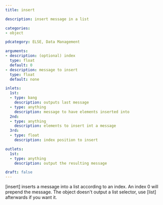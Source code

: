 ```yaml
---
title: insert

description: insert message in a list

categories:
- object

pdcategory: ELSE, Data Management

arguments:
- description: (optional) index
  type: float
  default: 0
- description: message to insert
  type: float
  default: none

inlets:
  1st:
  - type: bang
    description: outputs last message
  - type: anything
    description: message to have elements inserted into
  2nd:
  - type: anything
    description: elements to insert int a message
  3rd:
  - type: float
    description: index position to insert

outlets:
  1st:
  - type: anything
    description: output the resulting message

draft: false
---
```


[insert] inserts a message into a list according to an index. An index 0 will prepend the message. The object doesn't output a list selector, use [list] afterwards if you want it.

